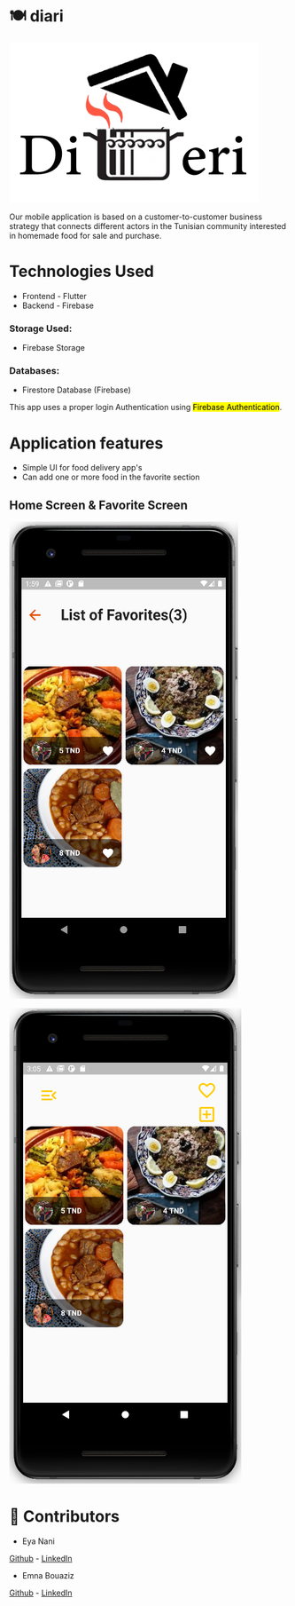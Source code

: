 # :plate_with_cutlery: diari

<img src="assets/logo2.png">

Our mobile application is based on a customer-to-customer business strategy that connects different actors in the Tunisian community interested in homemade food for sale and purchase.

# Technologies Used

- Frontend - Flutter
- Backend  - Firebase

### Storage Used: 
- Firebase Storage
### Databases:
- Firestore Database (Firebase)

This app uses a proper login Authentication using <mark>Firebase Authentication</mark>.        

# Application features

- Simple UI for food delivery app's
- Can add one or more food in the favorite section

## Home Screen & Favorite Screen

<p> <img src="assets/favorite.png"> </p>  <img src="assets/home.png">

# :handshake: Contributors

- Eya Nani

[Github](https://github.com/eya-98) - [LinkedIn](https://www.linkedin.com/in/eya-nani-534996154/)

- Emna Bouaziz

[Github](https://github.com/emnabz) - [LinkedIn](https://www.linkedin.com/in/emna-bouaziz-4634771b7/)